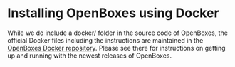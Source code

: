 # Installing OpenBoxes using Docker

While we do include a docker/ folder in the source code of OpenBoxes, the official Docker files including the instructions are maintained in the [OpenBoxes Docker repository](https://github.com/openboxes/openboxes-docker). Please see there for instructions on getting up and running with the newest releases of OpenBoxes.

